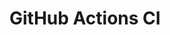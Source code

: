 # GitHub Actions CI










































































































































































































































































































































































































































































































































































































































































































































































































































































































































































































































































































































































































































































































































































